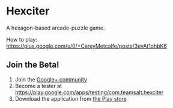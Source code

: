 Hexciter
========

A hexagon-based arcade-puzzle game.

How to play: https://plus.google.com/u/0/+CareyMetcalfe/posts/3evAt1ohbK6


Join the Beta!
--------------

1. Join the [Google+ community](https://plus.google.com/communities/113518882152366646905)
2. Become a tester at https://play.google.com/apps/testing/com.teamsalt.hexciter
3. Download the application from [the Play store](https://play.google.com/store/apps/details?id=com.teamsalt.hexciter)
